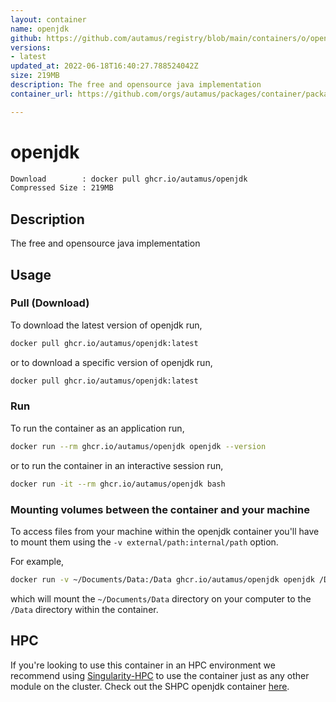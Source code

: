 ```yaml
---
layout: container
name: openjdk
github: https://github.com/autamus/registry/blob/main/containers/o/openjdk/spack.yaml
versions:
- latest
updated_at: 2022-06-18T16:40:27.788524042Z
size: 219MB
description: The free and opensource java implementation
container_url: https://github.com/orgs/autamus/packages/container/package/openjdk

---
```

# openjdk
```bash 
Download        : docker pull ghcr.io/autamus/openjdk
Compressed Size : 219MB
```

## Description
The free and opensource java implementation

## Usage
### Pull (Download)
To download the latest version of openjdk run,

```bash
docker pull ghcr.io/autamus/openjdk:latest
```

or to download a specific version of openjdk run,

```bash
docker pull ghcr.io/autamus/openjdk:latest
```
### Run
To run the container as an application run,
```bash
docker run --rm ghcr.io/autamus/openjdk openjdk --version
```

or to run the container in an interactive session run,
```bash
docker run -it --rm ghcr.io/autamus/openjdk bash
```

### Mounting volumes between the container and your machine
To access files from your machine within the openjdk container you'll have to mount them using the `-v external/path:internal/path` option.

For example,
```bash
docker run -v ~/Documents/Data:/Data ghcr.io/autamus/openjdk openjdk /Data/myData.csv
```
which will mount the `~/Documents/Data` directory on your computer to the `/Data` directory within the container.

## HPC
If you're looking to use this container in an HPC environment we recommend using [Singularity-HPC](https://singularity-hpc.readthedocs.io) to use the container just as any other module on the cluster. Check out the SHPC openjdk container [here](https://singularityhub.github.io/singularity-hpc/r/ghcr.io-autamus-openjdk/).